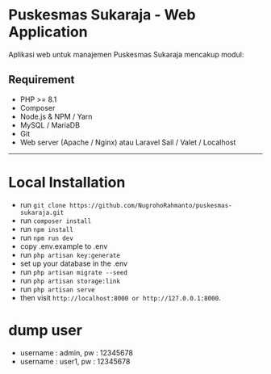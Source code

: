 # Puskesmas Sukaraja - Web Application

Aplikasi web untuk manajemen Puskesmas Sukaraja mencakup modul:

## Requirement

- PHP >= 8.1
- Composer
- Node.js & NPM / Yarn
- MySQL / MariaDB
- Git
- Web server (Apache / Nginx) atau Laravel Sail / Valet / Localhost

---

# Local Installation
- run `` git clone https://github.com/NugrohoRahmanto/puskesmas-sukaraja.git ``
- run `` composer install `` 
- run `` npm install ``
- run `` npm run dev ``
- copy .env.example to .env
- run `` php artisan key:generate ``
- set up your database in the .env
- run `` php artisan migrate --seed ``
- run `` php artisan storage:link ``
- run `` php artisan serve ``
- then visit `` http://localhost:8000 or http://127.0.0.1:8000 ``.

# dump user
- username : admin, pw : 12345678
- username : user1, pw : 12345678
